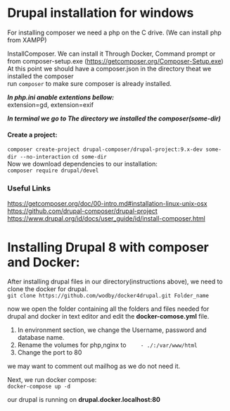 # Drupal installation for windows

For installing composer we need a php on the C drive. (We can install php from XAMPP)<br />

InstallComposer. We can install it Through Docker, Command prompt or from composer-setup.exe (https://getcomposer.org/Composer-Setup.exe)<br />
 At this point we should have a composer.json in the directory theat we installed the composer<br />
run ``composer`` to make sure composer is already installed.<br />

***In php.ini anable extentions bellow:*** <br />
extension=gd, extension=exif<br />


***In terminal we go to The directory we installed the composer(some-dir)*** <br />
#### Create a project:<br />
``composer create-project drupal-composer/drupal-project:9.x-dev some-dir --no-interaction``
``cd some-dir``<br />
Now we download dependencies to our installation:<br/>
``composer require drupal/devel``<br />

### Useful Links<br />
https://getcomposer.org/doc/00-intro.md#installation-linux-unix-osx<br />
https://github.com/drupal-composer/drupal-project<br />
https://www.drupal.org/id/docs/user_guide/id/install-composer.html<br />

# Installing Drupal 8 with composer and Docker:<br/>
After installing drupal files in our directory(instructions above), we need to clone the docker for drupal. <br/>
``git clone https://github.com/wodby/docker4drupal.git Folder_name`` <br/>

now we open the folder containing all the folders and files needed for drupal and docker in text editor and edit the **docker-comose.yml** file.<br/>
1. In environment section, we change the Username, password and database name. <br/>
2. Rename the volumes for php,nginx to ``    - ./:/var/www/html`` <br/>
3. Change the port to 80

we may want to comment out mailhog as we do not need it.<br/>

Next, we run docker compose: <br/>
``docker-compose up -d``<br/>

our drupal is running on **drupal.docker.localhost:80**

